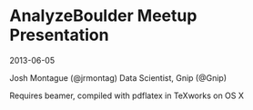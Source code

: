 AnalyzeBoulder Meetup Presentation 
==================================

2013-06-05

Josh Montague (@jrmontag)
Data Scientist, Gnip (@Gnip) 

Requires beamer, compiled with pdflatex in TeXworks on OS X


